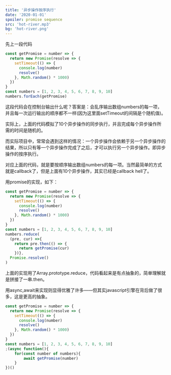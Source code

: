 ```yaml
---
title: '异步操作按序执行'
date: '2020-01-01'
spoiler: promise sequence
src: 'hot-river.mp3'
bg: 'hot-river.png'
---
```


先上一段代码

```jsx
const getPromise = number => {
  return new Promise(resolve => {
    setTimeout(() => {
      console.log(number)
      resolve()
    }, Math.random() * 1000)
  })
}
const numbers = [1, 2, 3, 4, 5, 6, 7, 8, 9, 10]
numbers.forEach(getPromise)
```
这段代码会在控制台输出什么呢？答案是：会乱序输出数组numbers的每一项，并且每一次运行输出的顺序都不一样(因为这里面setTimeout的间隔是个随机值)。

实际上，上面的代码模拟了10个异步操作的同步执行，并且完成每个异步操作所需的时间是随机的。

而实际项目中，常常会遇到这样的情况：一个异步操作会依赖于另一个异步操作的结果，所以只有等一个异步操作完成了之后，才可以执行另一个异步操作。即异步操作的按序执行。

对应上面的代码，就是要按顺序输出数组numbers的每一项。当然最简单的方式就是callback了，但是上面有10个异步操作，其实已经是callback hell了。

用promise的实现，如下：

```jsx
const getPromise = number => {
  return new Promise(resolve => {
    setTimeout(() => {
      console.log(number)
      resolve()
    }, Math.random() * 1000)
  })
}
const numbers = [1, 2, 3, 4, 5, 6, 7, 8, 9, 10]
numbers.reduce(
  (pre, cur) =>{
    return pre.then(() => {
      return getPromise(cur)
    })},
  Promise.resolve()
)

```

上面的实现用了Array.prototype.reduce，代码看起来是有点抽象的，简单理解就是拼接了一串.then。

用async,await来实现则显得优雅了许多——但其实javascript引擎在背后做了很多，这是更高的抽象。

```jsx
const getPromise = number => {
  return new Promise(resolve => {
    setTimeout(() => {
      console.log(number)
      resolve()
    }, Math.random() * 1000)
  })
}
const numbers = [1, 2, 3, 4, 5, 6, 7, 8, 9, 10]
;(async function(){
    for(const number of numbers){
        await getPromise(number)
    }
})()
```

